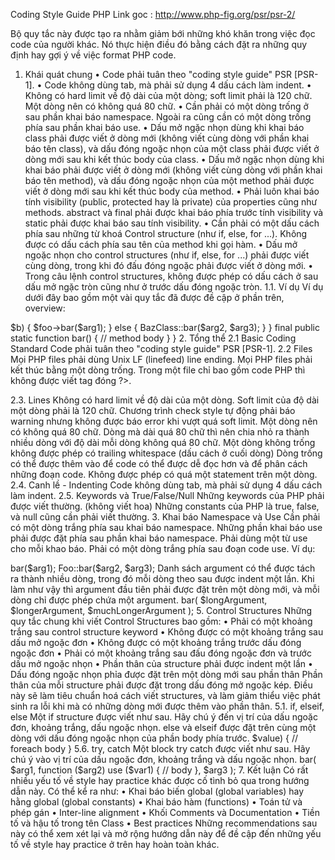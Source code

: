 Coding Style Guide PHP
Link goc : http://www.php-fig.org/psr/psr-2/

Bộ quy tắc này được tạo ra nhằm giảm bới những khó khăn trong việc đọc code của người khác. Nó thực hiện điều đó bằng cách đặt ra những quy định hay gợi ý về việc format PHP code.
1. Khái quát chung
•	Code phải tuân theo "coding style guide" PSR [PSR-1].
•	Code không dùng tab, mà phải sử dụng 4 dấu cách làm indent.
•	Không có hard limit về độ dài của một dòng; soft limit phải là 120 chữ. Một dòng nên có không quá 80 chữ.
•	Cần phải có một dòng trống ở sau phần khai báo namespace. Ngoài ra cũng cần có một dòng trống phía sau phần khai báo use.
•	Dấu mở ngặc nhọn dùng khi khai báo class phải được viết ở dòng mới (không viết cùng dòng với phần khai báo tên class), và dấu đóng ngoặc nhọn của một class phải được viết ở dòng mới sau khi kết thúc body của class.
•	Dấu mở ngặc nhọn dùng khi khai báo phải được viết ở dòng mới (không viết cùng dòng với phần khai báo tên method), và dấu đóng ngoặc nhọn của một method phải được viết ở dòng mới sau khi kết thúc body của method.
•	Phải luôn khai báo tính visibility (public, protected hay là private) của properties cũng như methods. abstract và final phải được khai báo phía trước tính visibility và static phải được khai báo sau tính visibility.
•	Cần phải có một dấu cách phía sau những từ khoá Control structure (như if, else, for ...). Không được có dấu cách phía sau tên của method khi gọi hàm.
•	Dấu mở ngoặc nhọn cho control structures (như if, else, for ...) phải được viết cùng dòng, trong khi đó đấu đóng ngoặc phải được viết ở dòng mới.
•	Trong câu lệnh control structures, không được phép có dấu cách ở sau dấu mở ngặc tròn cũng như ở trước dấu đóng ngoặc tròn.
1.1. Ví dụ
Ví dụ dưới đây bao gồm một vài quy tắc đã được đề cập ở phần trên, overview:
<?php
namespace Vendor\Package;

use FooInterface;
use BarClass as Bar;
use OtherVendor\OtherPackage\BazClass;

class Foo extends Bar implements FooInterface
{
    public function sampleFunction($a, $b = null)
    {
        if ($a === $b) {
            bar();
        } elseif ($a > $b) {
            $foo->bar($arg1);
        } else {
            BazClass::bar($arg2, $arg3);
        }
    }

    final public static function bar()
    {
        // method body
    }
}
2. Tổng thể
2.1 Basic Coding Standard
Code phải tuân theo "coding style guide" PSR [PSR-1].
2.2 Files
Mọi PHP files phải dùng Unix LF (linefeed) line ending.
Mọi PHP files phải kết thúc bằng một dòng trống.
Trong một file chỉ bao gồm code PHP thì không được viết tag đóng ?>.
2.3. Lines
Không có hard limit về độ dài của một dòng.
Soft limit của độ dài một dòng phải là 120 chữ. Chương trình check style tự động phải báo warning nhưng không được báo error khi vượt quá soft limit.
Một dòng nên có không quá 80 chữ. Dòng mà dài quá 80 chữ thì nên chia nhỏ ra thành nhiều dòng với độ dài mỗi dòng không quá 80 chữ.
Một dòng không trống không được phép có trailing whitespace (dấu cách ở cuối dòng)
Dòng trống có thể được thêm vào để code có thể được dễ đọc hơn và để phân cách những đoạn code.
Không được phép có quá một statement trên một dòng.
2.4. Canh lề - Indenting
Code không dùng tab, mà phải sử dụng 4 dấu cách làm indent.
2.5. Keywords và True/False/Null
Những keywords của PHP phải được viết thường. (không viết hoa)
Những constants của PHP là true, false, và null cũng cần phải viết thường.
3. Khai báo Namespace và Use
Cần phải có một dòng trắng phía sau khai báo namespace.
Những phần khai báo use phải được đặt phía sau phần khai báo namespace.
Phải dùng một từ use cho mỗi khao báo.
Phải có một dòng trắng phía sau đoạn code use.
Ví dụ:
<?php
namespace Vendor\Package;

use FooClass;
use BarClass as Bar;
use OtherVendor\OtherPackage\BazClass;

// ... additional PHP code ...
4. Classes, Properties, và Methods
Từ class dưới đây được hiểu là cả những class bình thường, hay cả interfaces và traits.
4.1. Extends và Implements
Từ khoá extends và implements phải được viết cùng dòng với tên class.
Dấu mở ngoặc nhọn của class phải đứng trên một dòng riêng. Dấu đóng ngoặc phải được viết ở dòng sau của phần body.
<?php
namespace Vendor\Package;

use FooClass;
use BarClass as Bar;
use OtherVendor\OtherPackage\BazClass;

class ClassName extends ParentClass implements \ArrayAccess, \Countable
{
    // constants, properties, methods
}
Danh sách những interface được implements có thể được viết trên nhiều dòng, trong đó mỗi dòng theo sau được indent 1 lần. Khi thực hiện việc đó thì tên interface đầu tiên phải được đặt trên 1 dòng mới, và mỗi dòng chỉ được phép chứa tên 1 interface.
<?php
namespace Vendor\Package;

use FooClass;
use BarClass as Bar;
use OtherVendor\OtherPackage\BazClass;

class ClassName extends ParentClass implements
    \ArrayAccess,
    \Countable,
    \Serializable
{
    // constants, properties, methods
}
4.2. Properties
Tính Visibility phải được khai báo ở mọi properties.
Không được dùng từ khoá var để khai báo một property.
Trong một câu thì không được khai báo quá một property.
Tên property không nên được prefix bởi dấu gạch dưới _ để biểu thị tính protected hay private.
Khai báo property giống như sau.
<?php
namespace Vendor\Package;

class ClassName
{
    public $foo = null;
}
4.3. Methods
Tính Visibility phải được khao báo ở mọi
Tên Method không nên được prefix bởi dấu gạch dưới _ để biểu thị tính protected hay private.
Khi khai báo tên method thì không được để một khoảng trắng ở phía sau tên method. Dấu mở ngoặc nhọn phải được nằm trên một dòng riêng, và dấu đóng ngoặc phải được nằm trên dòng ngay sau phần thân của method. Không được có khoảng trắng sau dấu mở ngoặc đơn, và không được có khoảng trắng phía trước dấu đóng ngặc đơn.
Khai báo một hàm giống như sau. Chú ý đến vị trí của dấu ngặc đơn, dấu phẩy, khoảng trắng và dấu ngoặc nhọn.
<?php
namespace Vendor\Package;

class ClassName
{
    public function fooBarBaz($arg1, &$arg2, $arg3 = [])
    {
        // method body
    }
}
4.4. Method Arguments
Trong danh sách argument (đối số) thì không được có khoảng trắng trước mỗi dấu phẩy, và phải có một khoảng trắng sau mỗi dấu phẩy.
Những arguments của Method mà có giá trị mặc định phải được đặt ở cuối của danh sách argument.
<?php
namespace Vendor\Package;

class ClassName
{
    public function foo($arg1, &$arg2, $arg3 = [])
    {
        // method body
    }
}
Danh sách argument có thể được tách thành nhiều dòng, trong đó mỗi dòng theo sau được indent một lần. Khi làm vậy thì argument đầu tiên trong danh sách phải được đặt ở trên một dòng mới, và mỗi dòng chỉ được phép có một argument.
Khi mà danh sách argument được chia làm nhiều dòng, thì dấu đóng ngoặc đơn và dấu mở ngoặc nhọn phải được đặt cùng nhau trên một dòng, với một khoảng trắng ở giữa.
<?php
namespace Vendor\Package;

class ClassName
{
    public function aVeryLongMethodName(
        ClassTypeHint $arg1,
        &$arg2,
        array $arg3 = []
    ) {
        // method body
    }
}
4.5. abstract, final, và static
Khi được sử dụng, abstract và final phải được đặt trước phần khai báo visibility.
Khi được sử dụng, static phải được đặt sau phần khai báo visibility.
<?php
namespace Vendor\Package;

abstract class ClassName
{
    protected static $foo;

    abstract protected function zim();

    final public static function bar()
    {
        // method body
    }
}
4.6. Gọi Method và Function
Khi gọi một method hay một function, không được phép có khoảng trắng giữa tên của method hay function và dấu mở ngoặc đơn. Không được phép có khoảng trắng sau dấu mở ngoặc đơn. Và không được phép có khoảng trắng trước dấu đóng ngoặc đơn. Trong danh sách argument, không được phép có khoảng trắng trước mỗi dấu phẩy, và phải có một khoảng trắng sau mỗi dấu phẩy.
<?php
bar();
$foo->bar($arg1);
Foo::bar($arg2, $arg3);
Danh sách argument có thể được tách ra thành nhiều dòng, trong đó mỗi dòng theo sau được indent một lần. Khi làm như vậy thì argument đầu tiên phải được đặt trên một dòng mới, và mỗi dòng chỉ được phép chứa một argument.
<?php
$foo->bar(
    $longArgument,
    $longerArgument,
    $muchLongerArgument
);
5. Control Structures
Những quy tắc chung khi viết Control Structures bao gồm:
•	Phải có một khoảng trắng sau control structure keyword
•	Không được có một khoảng trắng sau dấu mở ngoặc đơn
•	Không được có một khoảng trắng trước dấu đóng ngoặc đơn
•	Phải có một khoảng trắng sau đấu đóng ngoặc đơn và trước dấu mở ngoặc nhọn
•	Phần thân của structure phải được indent một lần
•	Dấu đóng ngoặc nhọn phỉa được đặt trên một dòng mới sau phần thân
Phần thân của mỗi structure phải được đặt trong dấu đóng mở ngoặc kép. Điều này sẽ làm tiêu chuẩn hoá cách viết structures, và làm giảm thiểu việc phát sinh ra lỗi khi mà có những dòng mới được thêm vào phần thân.
5.1. if, elseif, else
Một if structure được viết như sau. Hãy chú ý đến vị trí của dấu ngoặc đơn, khoảng trắng, dấu ngoặc nhọn. else và elseif được đặt trên cùng một dòng với dấu đóng ngoặc nhọn của phần body phía trước.
<?php
if ($expr1) {
    // if body
} elseif ($expr2) {
    // elseif body
} else {
    // else body;
}
Từ khoá elseif nên được dùng thay cho else if, để mọi control keywords chỉ là một từ đơn.
5.2. switch, case
Một switch structure được viết như sau. Hãy chú ý đến vị trí của dấu ngoặc đơn, khoảng trắng và dấu ngoặc nhọn. Phần case phải được indent một lần so với switch, và break keyword (hay các keyword ngắt khác) phải được indent giống với phần thân của case. Phải có một comment kiểu như // no break nếu phần thân của case không trống, và được cố tình cho qua (không có break)
<?php
switch ($expr) {
    case 0:
        echo 'First case, with a break';
        break;
    case 1:
        echo 'Second case, which falls through';
        // no break
    case 2:
    case 3:
    case 4:
        echo 'Third case, return instead of break';
        return;
    default:
        echo 'Default case';
        break;
}
5.3. while, do while
Một câu lệnh while được viết như sau. Hãy chú ý vào vị trí của dấu ngoặc đơn, khoảng trắng và dấu ngoặc nhọn.
<?php
while ($expr) {
    // structure body
}
Tương tự như vậy, một câu lệnh do while được viết như sau. Hãy chú ý vào vị trí của dấu ngoặc đơn, khoảng trắng và dấu ngoặc nhọn.
<?php
do {
    // structure body;
} while ($expr);
5.4. for
Một câu lệnh for được viết như sau. Hãy chú ý vào vị trí của dấu ngoặc đơn, khoảng trắng và dấu ngoặc nhọn.
<?php
for ($i = 0; $i < 10; $i++) {
    // for body
}
5.5. foreach
Một câu lệnh foreach được viết như sau. Hãy chú ý vào vị trí của dấu ngoặc đơn, khoảng trắng và dấu ngoặc nhọn.
<?php
foreach ($iterable as $key => $value) {
    // foreach body
}
5.6. try, catch
Một block try catch được viết như sau. Hãy chú ý vào vị trí của dấu ngoặc đơn, khoảng trắng và dấu ngoặc nhọn.
<?php
try {
    // try body
} catch (FirstExceptionType $e) {
    // catch body
} catch (OtherExceptionType $e) {
    // catch body
}
6. Closures
Closures phải được định nghĩa mới một khoảng trắng phía sau keywork function, và một khoảng trắng ở phía trước cũng như phía sau của keywork use.
Dấu mở ngoặc ngọn phải được đặt ở cùng dòng, và dấu đóng ngoặc nhọn phải được đặt ở một dòng mời phía sau phần thân.
Không được phép có một khoảng trắng ở phía sau dấu mở ngoặc đơn của phần khai báo danh sách argument hay variable, và không được phép có một khoảng trắng ở phía trước dấu đóng ngoặc đơn của phần khai báo danh sách argument hay variable.
Trong danh sách arugment hay variable, không được phép có khoảng trắng trước mỗi dấu phẩy, và phải có một khoảng trắng phía sau mỗi dấu phẩy.
Arguments của Closure mà có giá trị mặc định thì phải được đặt ở cuối của danh sách argument.
Cách định nghĩa một closure trông như sau.
A closure declaration looks like the following. Hãy chú ý vào vị trí của dấu ngoặc đơn, dấu phẩy, khoảng trắng và dấu ngoặc nhọn.
<?php
$closureWithArgs = function ($arg1, $arg2) {
    // body
};

$closureWithArgsAndVars = function ($arg1, $arg2) use ($var1, $var2) {
    // body
};
Danh sách argument và danh sách variable có thể được tách ra làm nhiều dòng, trong đó mỗi dòng theo sau được indent một lần. Khi làm như vậy thì argument hay variable đầu tiên phải được đặt ở trên một dòng mới, và mỗi dòng chỉ được phép chứa một argument hay một variable.
Khi mà kết thúc của danh sách (kể cả arguments hay variables) được chia thành nhiều dòng, thì dấu đóng ngoặc đơn và dấu mở ngoặc nhọn phải được đặt cùng nhau trên một dòng, với một khoảng trắng ở giữa.
Dưới đây là những ví dụ về các closures có và không có danh sách argument hay variable được chia thành nhiều dòng.
<?php
$longArgs_noVars = function (
    $longArgument,
    $longerArgument,
    $muchLongerArgument
) {
   // body
};

$noArgs_longVars = function () use (
    $longVar1,
    $longerVar2,
    $muchLongerVar3
) {
   // body
};

$longArgs_longVars = function (
    $longArgument,
    $longerArgument,
    $muchLongerArgument
) use (
    $longVar1,
    $longerVar2,
    $muchLongerVar3
) {
   // body
};

$longArgs_shortVars = function (
    $longArgument,
    $longerArgument,
    $muchLongerArgument
) use ($var1) {
   // body
};

$shortArgs_longVars = function ($arg) use (
    $longVar1,
    $longerVar2,
    $muchLongerVar3
) {
   // body
};
Chú ý rằng những quy tắc trên còn được áp dụng khi một closure được sử dụng trục tiếp như một argument trong một lời gọi hàm hay method.
<?php
$foo->bar(
    $arg1,
    function ($arg2) use ($var1) {
        // body
    },
    $arg3
);
7. Kết luận
Có rất nhiều yếu tố về style hay practice khác được cố tình bỏ qua trong hướng dẫn này. Có thể kể ra như:
•	Khai báo biến global (global variables) hay hằng global (global constants)
•	Khai báo hàm (functions)
•	Toán tử và phép gán
•	Inter-line alignment
•	Khối Comments và Documentation
•	Tiền tố và hậu tố trong tên Class
•	Best practices
Những recommendations sau này có thể xem xét lại và mở rộng hướng dẫn này để đề cập đến những yếu tố về style hay practice ở trên hay hoàn toàn khác.

